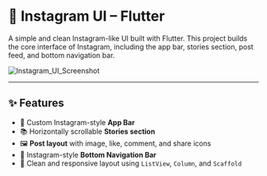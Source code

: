 # 📸 Instagram UI  – Flutter

A simple and clean Instagram-like UI built with Flutter. This project builds the core interface of Instagram, including the app bar, stories section, post feed, and bottom navigation bar.

![Instagram_UI_Screenshot](https://i.imgur.com/KCuPb3A.png)

---

## ✨ Features

- 🧭 Custom Instagram-style **App Bar**
- 📚 Horizontally scrollable **Stories section**
- 🖼️ **Post layout** with image, like, comment, and share icons
- 📱 Instagram-style **Bottom Navigation Bar**
- 🧩 Clean and responsive layout using `ListView`, `Column`, and `Scaffold`
